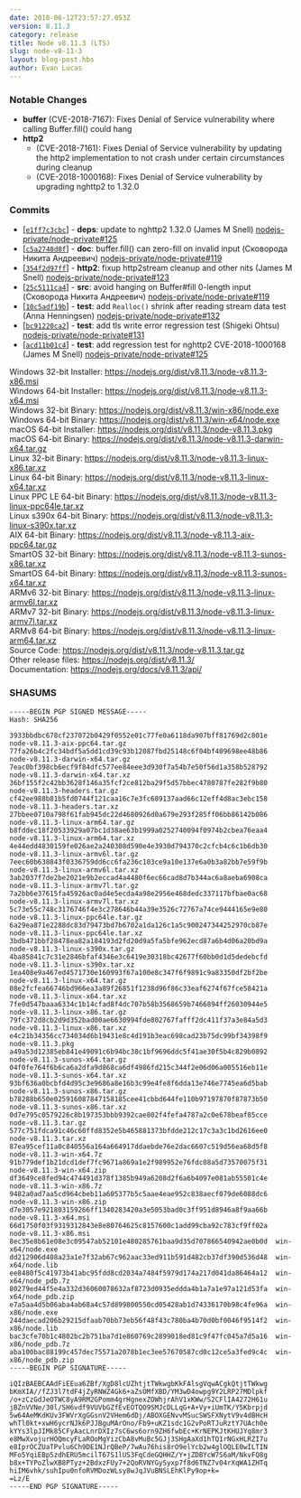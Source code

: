 ```yaml
---
date: 2018-06-12T23:57:27.053Z
version: 8.11.3
category: release
title: Node v8.11.3 (LTS)
slug: node-v8-11-3
layout: blog-post.hbs
author: Evan Lucas
---
```


### Notable Changes

* **buffer** (CVE-2018-7167): Fixes Denial of Service vulnerability where calling Buffer.fill() could hang
* **http2**
  * (CVE-2018-7161): Fixes Denial of Service vulnerability by updating the http2 implementation to not crash under certain circumstances during cleanup
  * (CVE-2018-1000168): Fixes Denial of Service vulnerability by upgrading nghttp2 to 1.32.0

### Commits

* [[`e1ff7c3cbc`](https://github.com/nodejs/node/commit/e1ff7c3cbc)] - **deps**: update to nghttp2 1.32.0 (James M Snell) [nodejs-private/node-private#125](https://github.com/nodejs-private/node-private/pull/125)
* [[`c5a2748d8f`](https://github.com/nodejs/node/commit/c5a2748d8f)] - **doc**: buffer.fill() can zero-fill on invalid input (Сковорода Никита Андреевич) [nodejs-private/node-private#119](https://github.com/nodejs-private/node-private/pull/119)
* [[`354f2d97ff`](https://github.com/nodejs/node/commit/354f2d97ff)] - **http2**: fixup http2stream cleanup and other nits (James M Snell) [nodejs-private/node-private#123](https://github.com/nodejs-private/node-private/pull/123)
* [[`25c5111ca4`](https://github.com/nodejs/node/commit/25c5111ca4)] - **src**: avoid hanging on Buffer#fill 0-length input (Сковорода Никита Андреевич) [nodejs-private/node-private#119](https://github.com/nodejs-private/node-private/pull/119)
* [[`10c5adf19b`](https://github.com/nodejs/node/commit/10c5adf19b)] - **test**: add `Realloc()` shrink after reading stream data test (Anna Henningsen) [nodejs-private/node-private#132](https://github.com/nodejs-private/node-private/pull/132)
* [[`bc91220ca2`](https://github.com/nodejs/node/commit/bc91220ca2)] - **test**: add tls write error regression test (Shigeki Ohtsu) [nodejs-private/node-private#131](https://github.com/nodejs-private/node-private/pull/131)
* [[`acd11b01c4`](https://github.com/nodejs/node/commit/acd11b01c4)] - **test**: add regression test for nghttp2 CVE-2018-1000168 (James M Snell) [nodejs-private/node-private#125](https://github.com/nodejs-private/node-private/pull/125)

Windows 32-bit Installer: https://nodejs.org/dist/v8.11.3/node-v8.11.3-x86.msi<br> Windows 64-bit Installer: https://nodejs.org/dist/v8.11.3/node-v8.11.3-x64.msi<br> Windows 32-bit Binary: https://nodejs.org/dist/v8.11.3/win-x86/node.exe<br> Windows 64-bit Binary: https://nodejs.org/dist/v8.11.3/win-x64/node.exe<br> macOS 64-bit Installer: https://nodejs.org/dist/v8.11.3/node-v8.11.3.pkg<br> macOS 64-bit Binary: https://nodejs.org/dist/v8.11.3/node-v8.11.3-darwin-x64.tar.gz<br> Linux 32-bit Binary: https://nodejs.org/dist/v8.11.3/node-v8.11.3-linux-x86.tar.xz<br> Linux 64-bit Binary: https://nodejs.org/dist/v8.11.3/node-v8.11.3-linux-x64.tar.xz<br> Linux PPC LE 64-bit Binary: https://nodejs.org/dist/v8.11.3/node-v8.11.3-linux-ppc64le.tar.xz<br> Linux s390x 64-bit Binary: https://nodejs.org/dist/v8.11.3/node-v8.11.3-linux-s390x.tar.xz<br> AIX 64-bit Binary: https://nodejs.org/dist/v8.11.3/node-v8.11.3-aix-ppc64.tar.gz<br> SmartOS 32-bit Binary: https://nodejs.org/dist/v8.11.3/node-v8.11.3-sunos-x86.tar.xz<br> SmartOS 64-bit Binary: https://nodejs.org/dist/v8.11.3/node-v8.11.3-sunos-x64.tar.xz<br> ARMv6 32-bit Binary: https://nodejs.org/dist/v8.11.3/node-v8.11.3-linux-armv6l.tar.xz<br> ARMv7 32-bit Binary: https://nodejs.org/dist/v8.11.3/node-v8.11.3-linux-armv7l.tar.xz<br> ARMv8 64-bit Binary: https://nodejs.org/dist/v8.11.3/node-v8.11.3-linux-arm64.tar.xz<br> Source Code: https://nodejs.org/dist/v8.11.3/node-v8.11.3.tar.gz<br> Other release files: https://nodejs.org/dist/v8.11.3/<br> Documentation: https://nodejs.org/docs/v8.11.3/api/

### SHASUMS

```
-----BEGIN PGP SIGNED MESSAGE-----
Hash: SHA256

3933bbdbc678cf237072b0429f0552e01c77fe0a6118da907bff81769d2c801e  node-v8.11.3-aix-ppc64.tar.gz
77fa26b4c2fc34bdf5a5dd1cd39c93b12087fbd25148c6f04bf409698ee48b86  node-v8.11.3-darwin-x64.tar.gz
7eac0bf398cb6ecf9f84dfc577ee84eee3d930f7a54b7e50f56d1a358b528792  node-v8.11.3-darwin-x64.tar.xz
36bf155f2c42bb3628f146a35fcf2ce812ba29f5d57bbec4780787fe282f9b80  node-v8.11.3-headers.tar.gz
cf42ee988b81b5fd0744f121caa16c7e3fc689137aad66c12eff4d8ac3ebc158  node-v8.11.3-headers.tar.xz
27bbee0710a798f61fab945dc22d4680926d0a679e293f285ff06bb86142b086  node-v8.11.3-linux-arm64.tar.gz
b8fddec18f20533929a07bc1d38ae63b1999a0252740094f0974b2cbea76eaa4  node-v8.11.3-linux-arm64.tar.xz
4e44edd4830159fe026ae2a240308d590e4e3930d794370c2cfcb4c6c1b6db30  node-v8.11.3-linux-armv6l.tar.gz
7eec60b638843f0336759dd6cc6fa236c103ce9a10e137e6a0b3a82bb7e59f9b  node-v8.11.3-linux-armv6l.tar.xz
3ab2037f7de2be2021e9b2eccad4a4480f6ec66cad8d7b344ac6a8aeba6908ca  node-v8.11.3-linux-armv7l.tar.gz
7a2bb6e37615fa45926ac0ad4e5ecda4a98e2956e468dedc337117bfbae0ac68  node-v8.11.3-linux-armv7l.tar.xz
5c73e55c748c3176746f4e3c278646b44a39e3526c72767a74ce9444165e9e80  node-v8.11.3-linux-ppc64le.tar.gz
6a29ea871e2288dc83d79473bd7b6702a1da126c1a5c900247344252970cb87e  node-v8.11.3-linux-ppc64le.tar.xz
3bdb471bbf28478ea82a184193d2fd20d9a5fa5bfe962ecd87a6b4d06a20bd9a  node-v8.11.3-linux-s390x.tar.gz
4ba85841c7c31e2846bfaf4346e3c6419e30318bc42677f60bb0d1d5dedebcfd  node-v8.11.3-linux-s390x.tar.xz
1ea408e9a467ed4571730e160993f67a100e8c347f6f9891c9a83350df2bf2be  node-v8.11.3-linux-x64.tar.gz
08e2fcfea66746bd966ea3a89f26851f1238d96f86c33eaf6274f67fce58421a  node-v8.11.3-linux-x64.tar.xz
7fe0d547baaa6334c1b14cfad8f4dc707b58b3568659b7466894ff26030944e5  node-v8.11.3-linux-x86.tar.gz
79fc372d8cb2d9d352bad00ae6630994fde802767fafff2dc411f37a3e84a5d3  node-v8.11.3-linux-x86.tar.xz
e4c21b34356cc734034d6b19431e8c4d191b3eac698cad23b75dc99bf34398f9  node-v8.11.3.pkg
a49a53d12385eb841e49091c6b94bc38c1bf9696ddc5f41ae30f5b4c829b0892  node-v8.11.3-sunos-x64.tar.gz
04f0fe764f6b6ca6a2dfa9d868ca6df4986fd215c344f2e06d06a005516eb11e  node-v8.11.3-sunos-x64.tar.xz
93bf636a0bcbfd4d95c3e9686a8e16b3c99e4fe8f6dda13e746e7745ea6d5bab  node-v8.11.3-sunos-x86.tar.gz
b78288b650e025916087847158185cee41cbbd644fe110b97197870f87873b50  node-v8.11.3-sunos-x86.tar.xz
0d7e795c0579226c8b197353bbb9392cae802f4fefa4787a2c0e678beaf85cce  node-v8.11.3.tar.gz
577c751fdca91c46c60ffd8352e5b465881373bfdde212c17c3a3c1bd2616ee0  node-v8.11.3.tar.xz
87ea95cef11a0c840556a164a664917ddaebde76e2dac6607c519d56ea68d5f8  node-v8.11.3-win-x64.7z
91b779def1b21dcd1def7fc9671a869a1e2f989952e76fdc08a5d73570075f31  node-v8.11.3-win-x64.zip
df3649ce8fed94c474491d378f1385b949a6208d2f6a6b4097e081ab55501c4e  node-v8.11.3-win-x86.7z
9482a0ad7aa5cd964cbeb11a605377b5c5aae4eae952c838aecf079de6088dc6  node-v8.11.3-win-x86.zip
d7e3057e921803159266ff1340283420a3e5053bad0c3ff951d8946a8f9aa66b  node-v8.11.3-x64.msi
66d1750f03f9319312843e8e80764625c8157600c1add99cba92c783cf9ff02a  node-v8.11.3-x86.msi
8ec35e8b61e08e3c09547ab52101e480285761baa9d35d707866540942ae0b0d  win-x64/node.exe
dd212906d408a23a1e7f32ab67c962aac33ed911b591d482cb37df390d536d48  win-x64/node.lib
ee8480f5c41973b41abc95fdd8cd2034a7484f5979d174a217d041da86464a12  win-x64/node_pdb.7z
80279ed44f5e4a332d36060078632af8723d0935eddda4b1a7a1e97a121d53fa  win-x64/node_pdb.zip
e7a5aa4d5b06aba4ab68a4c57d899800550cd05428ab1d74336170b98c4fe96a  win-x86/node.exe
244daecad206b29215dfaab70bb73eb56f48f43c780ba4b70d0bf0046f9514f2  win-x86/node.lib
bac3cfe70b1c4802bc2b751ba7d1e860769c2899018ed81c9f47fc045a7d5a16  win-x86/node_pdb.7z
aba100bac88199c457dec75571a2078b1ec3ee57670587cd0c12ce5a3fed9c4c  win-x86/node_pdb.zip
-----BEGIN PGP SIGNATURE-----

iQIzBAEBCAAdFiEEua6ZBf/XgD8lcUZhtjtTWkwgbKkFAlsgVqwACgkQtjtTWkwg
bKmXIA//fZJ3l7tdF4jZyRNWZ4Gk6+aZsOMfXBD/YM3wD4owpg9Y2LRP27MDlpkf
/o+zCzGdJeOTWC8yA9RM2GPomm4grHgnexZOWhjrAhV1xKWw/S2CFlIA4272H61u
jBZnVVNe/30l/SH6vdf9VUVbGZfEvEOTQO9SMJcDLLqG+A+Vy+iUmTK/Y5Kbrpjd
5w64AeMKdKUv3FWVrXgGGsnV2VHem6dDj/ABOXGENvvMSucSWSFXNytV9v4dBHcH
whTl0kt+xwH6ycrNJk6PJJBguMArOno/Fb9+uKZ1sdc1G2vPoRTJuRztY7UAch0e
kYYs3lpJIMk85CFyAacLnrDXIz7sC6ws6orn9ZH6fwbEc+KrNEPKJtKHUJYq8mr3
e8MwXvojurHOQmcyFLaROoMgYizCbA8vMuBc5GJj3SHgAaXd1hTQ1rNGxHLRZI7u
e8IprOCZUaTPvlu6Ch9DE1NJrQBeP/7wAu76his8rO9elYcb2w4glOQLE0wILTIN
MFo5YqiEBp5zdhERU5mcilT67S1lUS3FqCdeGQHHZ/Y+jZDBYcW7S6aM/NkvFQ8g
b8x+TYPoZlwXB8PTyz+2BdxzFUy7+2QoRVNYGySyxp7f8d6TNZ7v04rXqWA1ZHTq
hiIM6vhk/suhIpu0nfoRVMDozWLsy8wJqJVuBNSLEhKlPy9op+k=
=Lz/E
-----END PGP SIGNATURE-----

```
